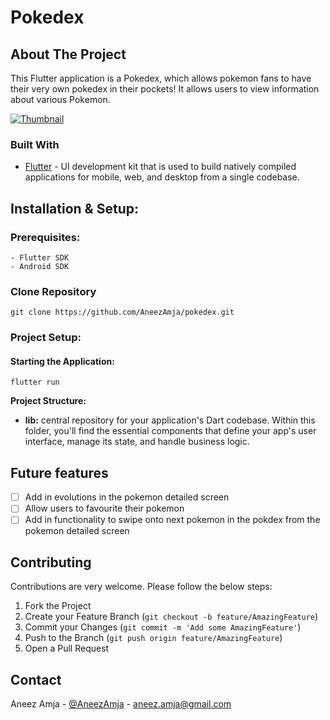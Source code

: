 # Pokedex

## About The Project
This Flutter application is a Pokedex, which allows pokemon fans to have their very own pokedex in their pockets! It allows  users to view information about various Pokemon.

[![Thumbnail](https://github-production-user-asset-6210df.s3.amazonaws.com/22137055/326218990-adade3f5-eee3-495c-a5a7-b093623d7b84.jpg)](https://files.catbox.moe/z8t5uy.mp4)

### Built With

* [Flutter](https://flutter.dev/) - UI development kit that is used to build natively compiled applications for mobile, web, and desktop from a single codebase.


## Installation & Setup:

### Prerequisites:
    - Flutter SDK
    - Android SDK


### Clone Repository

```git clone https://github.com/AneezAmja/pokedex.git ```

### Project Setup: <br>

#### Starting the Application:

```flutter run```

**Project Structure:**

* **lib:** central repository for your application's Dart codebase. Within this folder, you'll find the essential components that define your app's user interface, manage its state, and handle business logic.

## Future features
 - [ ] Add in evolutions in the pokemon detailed screen
 - [ ] Allow users to favourite their pokemon
 - [ ] Add in functionality to swipe onto next pokemon in the pokdex from the pokemon detailed screen

## Contributing

Contributions are very welcome. Please follow the below steps:

1. Fork the Project
2. Create your Feature Branch (`git checkout -b feature/AmazingFeature`)
3. Commit your Changes (`git commit -m 'Add some AmazingFeature'`)
4. Push to the Branch (`git push origin feature/AmazingFeature`)
5. Open a Pull Request

## Contact

Aneez Amja - [@AneezAmja](https://www.linkedin.com/in/aneez-amja-19236a216/) - aneez.amja@gmail.com

